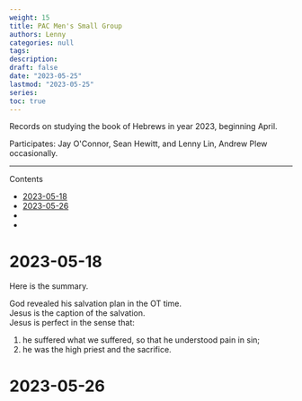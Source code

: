 ```yaml
---
weight: 15
title: PAC Men's Small Group
authors: Lenny
categories: null
tags: 
description: 
draft: false
date: "2023-05-25"
lastmod: "2023-05-25"
series:
toc: true
---
```


Records on studying the book of Hebrews in year 2023, beginning April.

Participates: Jay O'Connor, Sean Hewitt, and Lenny Lin, Andrew Plew occasionally.

<!--more-->
---

<div id="toc_container">
<p class="toc_title">Contents</p>
<ul class="toc_list">
  <li><a href="#Header_1">2023-05-18</a></li>
  <li><a href="#Header_2">2023-05-26</a></li>
  <li><a href="#Header_3"></a></li>
  <li><a href="#Header_4"></a></li>
</ul>
</div>

<h1 id="Header_1"><span class = "overline">2023-05-18</span></h1>
Here is the summary.  

God revealed his salvation plan in the OT time.  
Jesus is the caption of the salvation.  
Jesus is perfect in the sense that:  
1) he suffered what we suffered, so that he understood pain in sin;  
2) he was the high priest and the sacrifice.

<h1 id="Header_2"><span class = "overline">2023-05-26</span></h1>